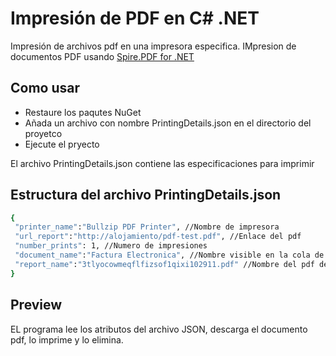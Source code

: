 # Impresión de PDF en C# .NET
Impresión de archivos pdf en una impresora especifica. 
IMpresion de documentos PDF usando [Spire.PDF for .NET](https://www.jianshu.com/go-wild?ac=2&url=https%3A%2F%2Fwww.e-iceblue.cn%2FDownloads%2FSpire-PDF-NET.html)

## Como usar
* Restaure los paqutes NuGet 
* Añada un archivo con nombre PrintingDetails.json en el directorio del proyetco
* Ejecute el pryecto

El archivo PrintingDetails.json contiene las especificaciones para imprimir

## Estructura del archivo PrintingDetails.json
```bash
{
 "printer_name":"Bullzip PDF Printer", //Nombre de impresora
 "url_report":"http://alojamiento/pdf-test.pdf", //Enlace del pdf
 "number_prints": 1, //Numero de impresiones
 "document_name":"Factura Electronica", //Nombre visible en la cola de impresion
 "report_name":"3tlyocowmeqflfizsof1qixi102911.pdf" //Nombre del pdf descargado, la extension .pdf es necesaria
}
```
## Preview
EL programa lee los atributos del archivo JSON, descarga el documento pdf, lo imprime y lo elimina.
